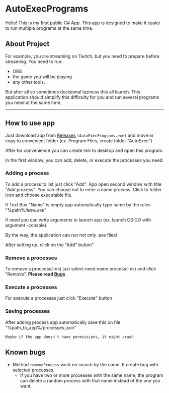 # AutoExecPrograms
Hello! This is my first public C# App.
This app is designed to make it easier to run multiple programs at the same time.
## About Project
For example, you are streaming on Twitch, but you need to prepare before streaming.
You need to run: 
* OBS
* the game you will be playing
* any other tools.

But after all so sometimes decisional laziness this all launch.
This application should simplify this difficulty for you and run several programs you need at the same time.
____
## How to use app
Just download app from [Releases](https://github.com/deVDem/AutoExecPrograms/releases) `(AutoExecPrograms.exe)` and move or copy to convenient folder (ex. Program Files, create folder "AutoExec")

After for convenience you can create link to desktop and open this program.

In the first window, you can add, delete, or execute the processes you need.

### Adding a process
To add a process to list just click "Add". App open second window with title "Add process".
You can choose not to enter a name process. Click to folder icon and choose executable file.

If Text Box "Name" is empty app automatically type name by the rules "%path%/`NAME`.exe"

If need you can write arguments to launch app (ex. launch CS:GO with argument -console).

By the way, the application can run not only .exe files!

After setting up, click on the "Add" button"

### Remove a processes
To remove a proccess(-es) just select need name process(-es) and click "Remove". **Please read [Bugs](https://github.com/deVDem/AutoExecPrograms#known-bugs)**
### Execute a processes
For execute a processes just click "Execute" button
### Saving processes
After adding process app automatically save this on file "%path_to_app%/processes.json"

`Maybe if the app doesn't have permissions, it might crash`

## Known bugs
* Method `removeProcess` work on search by the name. It create bug with selected processes.
    * If you have two or more processes with the same name, the program can delete a random process with that name instead of the one you want.

